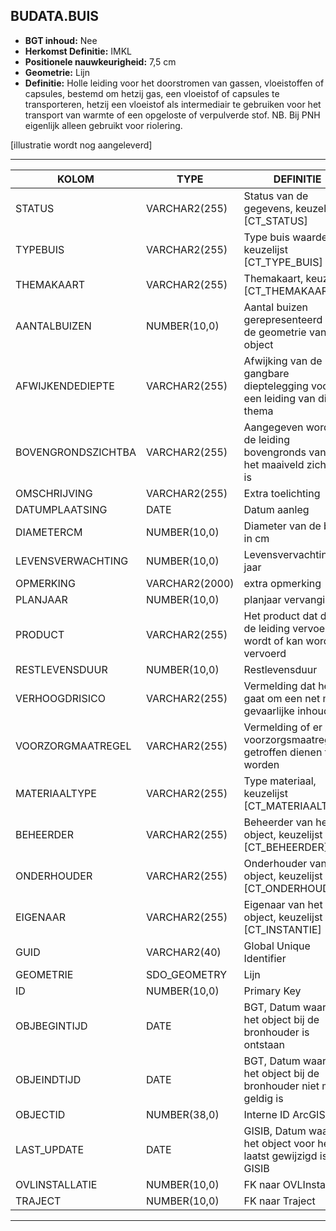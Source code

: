 ﻿## BUDATA.BUIS


* __BGT inhoud:__ Nee
* __Herkomst Definitie:__ IMKL
* __Positionele nauwkeurigheid:__ 7,5 cm
* __Geometrie:__ Lijn
* __Definitie:__ Holle leiding voor het doorstromen van gassen, vloeistoffen of capsules, bestemd om hetzij gas,
een vloeistof of capsules te transporteren, hetzij een vloeistof als intermediair te gebruiken voor het transport van
warmte of een opgeloste of verpulverde stof. NB. Bij PNH eigenlijk alleen gebruikt voor riolering.

[illustratie wordt nog aangeleverd]

***

|KOLOM                               |TYPE              |DEFINITIE|
|------                              |----              |-----    |
|STATUS                              |VARCHAR2(255)     |Status van de gegevens, keuzelijst [CT_STATUS]|
|TYPEBUIS                            |VARCHAR2(255)     |Type buis waarde, keuzelijst [CT_TYPE_BUIS]|
|THEMAKAART                          |VARCHAR2(255)     |Themakaart, keuzelijst [CT_THEMAKAART]|
|AANTALBUIZEN                        |NUMBER(10,0)      |Aantal buizen gerepresenteerd door de geometrie van dit object|
|AFWIJKENDEDIEPTE                    |VARCHAR2(255)     |Afwijking van de gangbare dieptelegging voor een leiding van dit thema|
|BOVENGRONDSZICHTBA                  |VARCHAR2(255)     |Aangegeven wordt of de leiding bovengronds vanaf het maaiveld zichtbaar is|
|OMSCHRIJVING                        |VARCHAR2(255)     |Extra toelichting|
|DATUMPLAATSING                      |DATE              |Datum aanleg|
|DIAMETERCM                          |NUMBER(10,0)      |Diameter van de buis in cm|
|LEVENSVERWACHTING                   |NUMBER(10,0)      |Levensvervachting in jaar|
|OPMERKING                           |VARCHAR2(2000)    |extra opmerking|
|PLANJAAR                            |NUMBER(10,0)      |planjaar vervanging|
|PRODUCT                             |VARCHAR2(255)     |Het product dat door de leiding vervoerd wordt of kan worden vervoerd|
|RESTLEVENSDUUR                      |NUMBER(10,0)      |Restlevensduur|
|VERHOOGDRISICO                      |VARCHAR2(255)     |Vermelding dat het gaat om een net met gevaarlijke inhoud|
|VOORZORGMAATREGEL                   |VARCHAR2(255)     |Vermelding of er voorzorgsmaatregelen getroffen dienen te worden|
|MATERIAALTYPE                       |VARCHAR2(255)     |Type materiaal, keuzelijst [CT_MATERIAALTYPE]|
|BEHEERDER                           |VARCHAR2(255)     |Beheerder van het object, keuzelijst [CT_BEHEERDER]|
|ONDERHOUDER                         |VARCHAR2(255)     |Onderhouder van het object, keuzelijst [CT_ONDERHOUDER]|
|EIGENAAR                            |VARCHAR2(255)     |Eigenaar van het object, keuzelijst [CT_INSTANTIE]|
|GUID                                |VARCHAR2(40)      |Global Unique Identifier|
|GEOMETRIE                           |SDO_GEOMETRY      |Lijn|
|ID                                  |NUMBER(10,0)      |Primary Key|
|OBJBEGINTIJD                        |DATE              |BGT, Datum waarop het object bij de bronhouder is ontstaan|
|OBJEINDTIJD                         |DATE              |BGT, Datum waarop het object bij de bronhouder niet meer geldig is|
|OBJECTID                            |NUMBER(38,0)      |Interne ID ArcGIS|
|LAST_UPDATE                         |DATE              |GISIB, Datum waarop het object voor het laatst gewijzigd is in GISIB|
|OVLINSTALLATIE                      |NUMBER(10,0)      |FK naar OVLInstallatie|
|TRAJECT                             |NUMBER(10,0)      |FK naar Traject|


***
